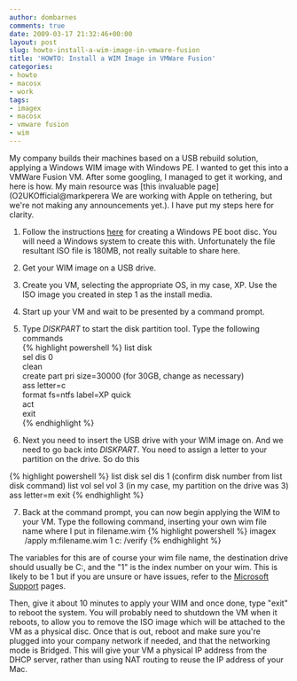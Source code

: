 ```yaml
---
author: dombarnes
comments: true
date: 2009-03-17 21:32:46+00:00
layout: post
slug: howto-install-a-wim-image-in-vmware-fusion
title: 'HOWTO: Install a WIM Image in VMWare Fusion'
categories:
- howto
- macosx
- work
tags:
- imagex
- macosx
- vmware fusion
- wim
---
```


My company builds their machines based on a USB rebuild solution, applying a Windows WIM image with Windows PE. I wanted to get this into a VMWare Fusion VM. After some googling, I managed to get it working, and here is how. My main resource was [this invaluable page](O2UKOfficial@markperera We are working with Apple on tethering, but we're not making any announcements yet.). I have put my steps here for clarity.

1. Follow the instructions [here](http://www.svrops.com/svrops/articles/winvistape2.htm) for creating a Windows PE boot disc. You will need a Windows system to create this with. Unfortunately the file resultant ISO file is 180MB, not really suitable to share here.
2. Get your WIM image on a USB drive.  
3. Create you VM, selecting the appropriate OS, in my case, XP. Use the ISO image you created in step 1 as the install media.  
4. Start up your VM and wait to be presented by a command prompt.  
5. Type _DISKPART_ to start the disk partition tool. Type the following commands  
{% highlight powershell %}
list disk  
sel dis 0  
clean  
create part pri size=30000 (for 30GB, change as necessary)  
ass letter=c  
format fs=ntfs label=XP quick  
act  
exit  
{% endhighlight %}

6. Next you need to insert the USB drive with your WIM image on. And we need to go back into _DISKPART_. You need to assign a letter to your partition on the drive. So do this

{% highlight powershell %}
list disk
sel dis 1 (confirm disk number from list disk command)
list vol
sel vol 3 (in my case, my partition on the drive was 3)
ass letter=m
exit
{% endhighlight %}

7. Back at the command prompt, you can now begin applying the WIM to your VM. Type the following command, inserting your own wim file name where I put in filename.wim
{% highlight powershell %}
imagex  /apply m:filename.wim 1 c: /verify
{% endhighlight %}

The variables for this are of course your wim file name, the destination drive should usually be C:, and the "1" is the index number on your wim. This is likely to be 1 but if you are unsure or have issues, refer to the [Microsoft Support](http://technet.microsoft.com/en-us/library/cc722145.aspx) pages.

Then, give it about 10 minutes to apply your WIM and once done, type "exit" to reboot the system. You will probably need to shutdown the VM when it reboots, to allow you to remove the ISO image which will be attached to the VM as a physical disc. Once that is out, reboot and make sure you're plugged into your company network if needed, and that the networking mode is Bridged. This will give your VM a physical IP address from the DHCP server, rather than using NAT routing to reuse the IP address of your Mac.
